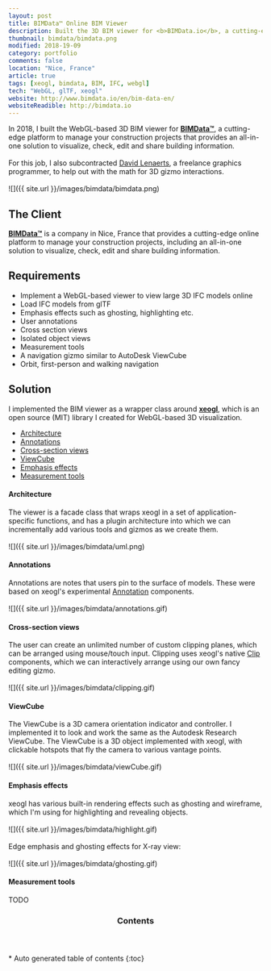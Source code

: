 ```yaml
---
layout: post
title: BIMData™ Online BIM Viewer
description: Built the 3D BIM viewer for <b>BIMData.io</b>, a cutting-edge platform to manage your construction projects that provides an all-in-one solution to visualize, check, edit and share building information. 
thumbnail: bimdata/bimdata.png
modified: 2018-19-09
category: portfolio
comments: false
location: "Nice, France"
article: true
tags: [xeogl, bimdata, BIM, IFC, webgl]
tech: "WebGL, glTF, xeogl"
website: http://www.bimdata.io/en/bim-data-en/
websiteReadible: http://bimdata.io
---
```

 
In 2018, I built the WebGL-based 3D BIM viewer for **[BIMData™](http://www.bimdata.io/en/bim-data-en/)**, a cutting-edge platform to manage your construction projects that provides an all-in-one solution to visualize, check, edit and 
share building information. 
<br><br>
For this job, I also subcontracted [David Lenaerts](http://www.derschmale.com/), a freelance graphics programmer, to help out with 
 the math for 3D gizmo interactions. 
<br><br>
 ![]({{ site.url }}/images/bimdata/bimdata.png)

## The Client

**[BIMData™](http://www.bimdata.io/en/bim-data-en/)** is a company in Nice, France that provides a cutting-edge online platform to manage your construction projects, 
including an all-in-one solution to visualize, check, edit and share building information.

## Requirements
 
 - Implement a WebGL-based viewer to view large 3D IFC models online
 - Load IFC models from glTF   
 - Emphasis effects such as ghosting, highlighting etc.
 - User annotations
 - Cross section views
 - Isolated object views
 - Measurement tools
 - A navigation gizmo similar to AutoDesk ViewCube
 - Orbit, first-person and walking navigation
 
## Solution

 I implemented the BIM viewer as a wrapper class around **[xeogl](http://xeogl.org)**, which is an open source (MIT) library I created for WebGL-based 3D 
 visualization.
 
 * [Architecture](#architecture)
 * [Annotations](#annotations)
 * [Cross-section views](#cross-section-views)
 * [ViewCube](#viewcube)
 * [Emphasis effects](#emphasis-effects)
 * [Measurement tools](#measuremenbt-tools)
 
#### Architecture

The viewer is a facade class that wraps xeogl in a set of application-specific functions, and has a plugin architecture 
 into which we can incrementally add various tools and gizmos as we create them.
 <br><br>
 ![]({{ site.url }}/images/bimdata/uml.png)

#### Annotations

Annotations are notes that users pin to the surface of models. These were based on xeogl's experimental [Annotation]() components. 
<br><br>
![]({{ site.url }}/images/bimdata/annotations.gif)

#### Cross-section views

The user can create an unlimited number of custom clipping planes, which can be arranged using mouse/touch input. Clipping 
uses xeogl's native [Clip]() components, which we can interactively arrange using our own fancy editing gizmo. 
<br><br>
![]({{ site.url }}/images/bimdata/clipping.gif)

#### ViewCube

The ViewCube is a 3D camera orientation indicator and controller. I implemented it to look and work the same as the 
Autodesk Research ViewCube. The ViewCube is a 3D object implemented with xeogl, with clickable hotspots that fly the camera 
to various vantage points. 
<br><br>
![]({{ site.url }}/images/bimdata/viewCube.gif)
 
#### Emphasis effects

xeogl has various built-in rendering effects such as ghosting and wireframe, which I'm using for highlighting and 
revealing objects. 
<br><br>
![]({{ site.url }}/images/bimdata/highlight.gif)
<br><br>
Edge emphasis and ghosting effects for X-ray view:
<br><br>
![]({{ site.url }}/images/bimdata/ghosting.gif)

#### Measurement tools

TODO

<section id="table-of-contents" class="toc">
  <header>
    <h3>Contents</h3>
  </header>
<div id="drawer" markdown="1">
*  Auto generated table of contents
{:toc}
</div>
</section><!-- /#table-of-contents -->

